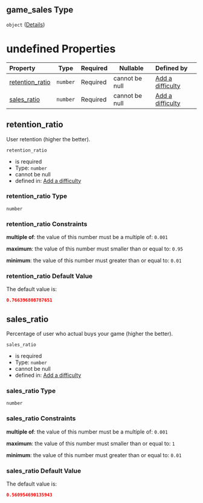 ## game_sales Type

`object` ([Details](add-difficulty-properties-game_sales.md))

# undefined Properties

| Property                            | Type     | Required | Nullable       | Defined by                                                                                                                                                     |
| :---------------------------------- | -------- | -------- | -------------- | :------------------------------------------------------------------------------------------------------------------------------------------------------------- |
| [retention_ratio](#retention_ratio) | `number` | Required | cannot be null | [Add a difficulty](add-difficulty-properties-game_sales-properties-retention_ratio.md "add-difficulty.json#/properties/game_sales/properties/retention_ratio") |
| [sales_ratio](#sales_ratio)         | `number` | Required | cannot be null | [Add a difficulty](add-difficulty-properties-game_sales-properties-sales_ratio.md "add-difficulty.json#/properties/game_sales/properties/sales_ratio")         |

## retention_ratio

User retention (higher the better).


`retention_ratio`

-   is required
-   Type: `number`
-   cannot be null
-   defined in: [Add a difficulty](add-difficulty-properties-game_sales-properties-retention_ratio.md "add-difficulty.json#/properties/game_sales/properties/retention_ratio")

### retention_ratio Type

`number`

### retention_ratio Constraints

**multiple of**: the value of this number must be a multiple of: `0.001`

**maximum**: the value of this number must smaller than or equal to: `0.95`

**minimum**: the value of this number must greater than or equal to: `0.01`

### retention_ratio Default Value

The default value is:

```json
0.766396808787651
```

## sales_ratio

Percentage of user who actual buys your game (higher the better).


`sales_ratio`

-   is required
-   Type: `number`
-   cannot be null
-   defined in: [Add a difficulty](add-difficulty-properties-game_sales-properties-sales_ratio.md "add-difficulty.json#/properties/game_sales/properties/sales_ratio")

### sales_ratio Type

`number`

### sales_ratio Constraints

**multiple of**: the value of this number must be a multiple of: `0.001`

**maximum**: the value of this number must smaller than or equal to: `1`

**minimum**: the value of this number must greater than or equal to: `0.01`

### sales_ratio Default Value

The default value is:

```json
0.560954690135943
```
